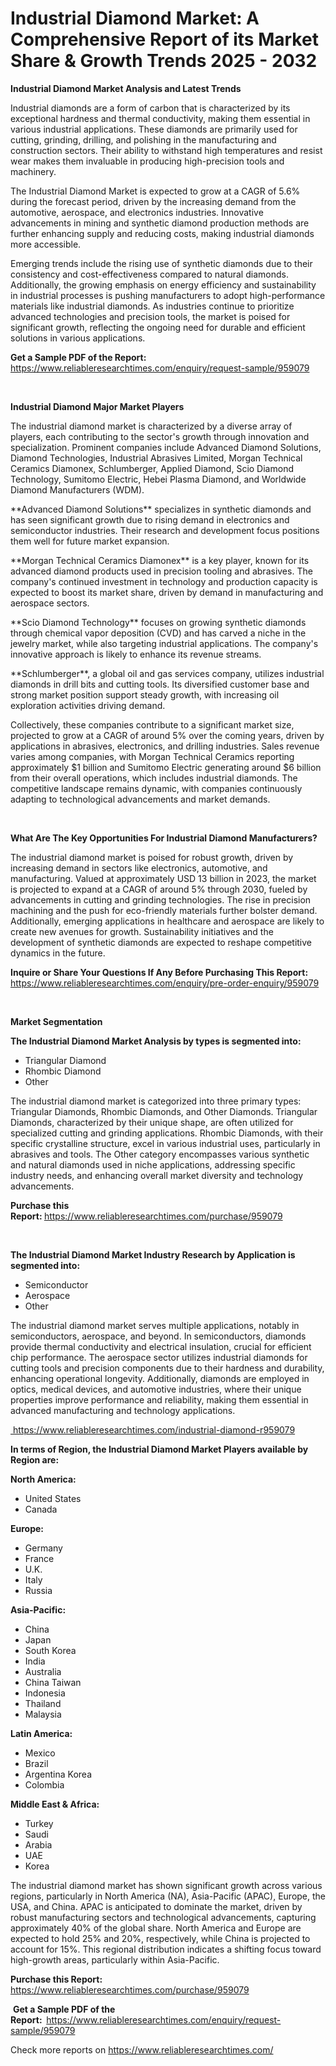 <p><h1>Industrial Diamond Market: A Comprehensive Report of its Market Share & Growth Trends 2025 - 2032</h1></p><p><strong>Industrial Diamond Market Analysis and Latest Trends</strong></p>
<p><p>Industrial diamonds are a form of carbon that is characterized by its exceptional hardness and thermal conductivity, making them essential in various industrial applications. These diamonds are primarily used for cutting, grinding, drilling, and polishing in the manufacturing and construction sectors. Their ability to withstand high temperatures and resist wear makes them invaluable in producing high-precision tools and machinery.</p><p>The Industrial Diamond Market is expected to grow at a CAGR of 5.6% during the forecast period, driven by the increasing demand from the automotive, aerospace, and electronics industries. Innovative advancements in mining and synthetic diamond production methods are further enhancing supply and reducing costs, making industrial diamonds more accessible. </p><p>Emerging trends include the rising use of synthetic diamonds due to their consistency and cost-effectiveness compared to natural diamonds. Additionally, the growing emphasis on energy efficiency and sustainability in industrial processes is pushing manufacturers to adopt high-performance materials like industrial diamonds. As industries continue to prioritize advanced technologies and precision tools, the market is poised for significant growth, reflecting the ongoing need for durable and efficient solutions in various applications.</p></p>
<p><strong>Get a Sample PDF of the Report:&nbsp;</strong> <a href="https://www.reliableresearchtimes.com/enquiry/request-sample/959079?utm_campaign=2095&utm_medium=2&utm_source=Github&utm_content=ia&utm_term=30012025&utm_id=industrial-diamond">https://www.reliableresearchtimes.com/enquiry/request-sample/959079</a></p>
<p>&nbsp;</p>
<p><strong>Industrial Diamond Major Market Players</strong></p>
<p><p>The industrial diamond market is characterized by a diverse array of players, each contributing to the sector's growth through innovation and specialization. Prominent companies include Advanced Diamond Solutions, Diamond Technologies, Industrial Abrasives Limited, Morgan Technical Ceramics Diamonex, Schlumberger, Applied Diamond, Scio Diamond Technology, Sumitomo Electric, Hebei Plasma Diamond, and Worldwide Diamond Manufacturers (WDM).</p><p>**Advanced Diamond Solutions** specializes in synthetic diamonds and has seen significant growth due to rising demand in electronics and semiconductor industries. Their research and development focus positions them well for future market expansion.</p><p>**Morgan Technical Ceramics Diamonex** is a key player, known for its advanced diamond products used in precision tooling and abrasives. The company's continued investment in technology and production capacity is expected to boost its market share, driven by demand in manufacturing and aerospace sectors.</p><p>**Scio Diamond Technology** focuses on growing synthetic diamonds through chemical vapor deposition (CVD) and has carved a niche in the jewelry market, while also targeting industrial applications. The company's innovative approach is likely to enhance its revenue streams.</p><p>**Schlumberger**, a global oil and gas services company, utilizes industrial diamonds in drill bits and cutting tools. Its diversified customer base and strong market position support steady growth, with increasing oil exploration activities driving demand.</p><p>Collectively, these companies contribute to a significant market size, projected to grow at a CAGR of around 5% over the coming years, driven by applications in abrasives, electronics, and drilling industries. Sales revenue varies among companies, with Morgan Technical Ceramics reporting approximately $1 billion and Sumitomo Electric generating around $6 billion from their overall operations, which includes industrial diamonds. The competitive landscape remains dynamic, with companies continuously adapting to technological advancements and market demands.</p></p>
<p>&nbsp;</p>
<p><strong>What Are The Key Opportunities For Industrial Diamond Manufacturers?</strong></p>
<p><p>The industrial diamond market is poised for robust growth, driven by increasing demand in sectors like electronics, automotive, and manufacturing. Valued at approximately USD 13 billion in 2023, the market is projected to expand at a CAGR of around 5% through 2030, fueled by advancements in cutting and grinding technologies. The rise in precision machining and the push for eco-friendly materials further bolster demand. Additionally, emerging applications in healthcare and aerospace are likely to create new avenues for growth. Sustainability initiatives and the development of synthetic diamonds are expected to reshape competitive dynamics in the future.</p></p>
<p><strong>Inquire or Share Your Questions If Any Before Purchasing This Report:</strong> <a href="https://www.reliableresearchtimes.com/enquiry/pre-order-enquiry/959079?utm_campaign=2095&utm_medium=2&utm_source=Github&utm_content=ia&utm_term=30012025&utm_id=industrial-diamond">https://www.reliableresearchtimes.com/enquiry/pre-order-enquiry/959079</a></p>
<p>&nbsp;</p>
<p><strong>Market Segmentation</strong></p>
<p><strong>The Industrial Diamond Market Analysis by types is segmented into:</strong></p>
<p><ul><li>Triangular Diamond</li><li>Rhombic Diamond</li><li>Other</li></ul></p>
<p><p>The industrial diamond market is categorized into three primary types: Triangular Diamonds, Rhombic Diamonds, and Other Diamonds. Triangular Diamonds, characterized by their unique shape, are often utilized for specialized cutting and grinding applications. Rhombic Diamonds, with their specific crystalline structure, excel in various industrial uses, particularly in abrasives and tools. The Other category encompasses various synthetic and natural diamonds used in niche applications, addressing specific industry needs, and enhancing overall market diversity and technology advancements.</p></p>
<p><strong>Purchase this Report:&nbsp;</strong><a href="https://www.reliableresearchtimes.com/purchase/959079?utm_campaign=2095&utm_medium=2&utm_source=Github&utm_content=ia&utm_term=30012025&utm_id=industrial-diamond">https://www.reliableresearchtimes.com/purchase/959079</a></p>
<p>&nbsp;</p>
<p><strong>The Industrial Diamond Market Industry Research by Application is segmented into:</strong></p>
<p><ul><li>Semiconductor</li><li>Aerospace</li><li>Other</li></ul></p>
<p><p>The industrial diamond market serves multiple applications, notably in semiconductors, aerospace, and beyond. In semiconductors, diamonds provide thermal conductivity and electrical insulation, crucial for efficient chip performance. The aerospace sector utilizes industrial diamonds for cutting tools and precision components due to their hardness and durability, enhancing operational longevity. Additionally, diamonds are employed in optics, medical devices, and automotive industries, where their unique properties improve performance and reliability, making them essential in advanced manufacturing and technology applications.</p></p>
<p><a href="https://www.reliableresearchtimes.com/industrial-diamond-r959079?utm_campaign=2095&utm_medium=2&utm_source=Github&utm_content=ia&utm_term=30012025&utm_id=industrial-diamond">&nbsp;https://www.reliableresearchtimes.com/industrial-diamond-r959079</a></p>
<p><strong>In terms of Region, the Industrial Diamond Market Players available by Region are:</strong></p>
<p>
    <p> <strong> North America: </strong>
        <ul>
            <li>United States</li>
            <li>Canada</li>
        </ul>
        </p> 
    <p> <strong> Europe: </strong>
        <ul>
            <li>Germany</li>
            <li>France</li>
            <li>U.K.</li>
            <li>Italy</li>
            <li>Russia</li>
        </ul>
        </p> 
    <p> <strong> Asia-Pacific: </strong>
        <ul>
            <li>China</li>
            <li>Japan</li>
            <li>South Korea</li>
            <li>India</li>
            <li>Australia</li>
            <li>China Taiwan</li>
            <li>Indonesia</li>
            <li>Thailand</li>
            <li>Malaysia</li>
        </ul>
        </p> 
    <p> <strong> Latin America: </strong>
        <ul>
            <li>Mexico</li>
            <li>Brazil</li>
            <li>Argentina Korea</li>
            <li>Colombia</li>
        </ul>
        </p> 
    <p> <strong> Middle East & Africa: </strong>
        <ul>
            <li>Turkey</li>
            <li>Saudi</li>
            <li>Arabia</li>
            <li>UAE</li>
            <li>Korea</li>
        </ul>
    </p>
    </p>
<p><p>The industrial diamond market has shown significant growth across various regions, particularly in North America (NA), Asia-Pacific (APAC), Europe, the USA, and China. APAC is anticipated to dominate the market, driven by robust manufacturing sectors and technological advancements, capturing approximately 40% of the global share. North America and Europe are expected to hold 25% and 20%, respectively, while China is projected to account for 15%. This regional distribution indicates a shifting focus toward high-growth areas, particularly within Asia-Pacific.</p></p>
<p><strong>Purchase this Report: </strong><a href="https://www.reliableresearchtimes.com/purchase/959079?utm_campaign=2095&utm_medium=2&utm_source=Github&utm_content=ia&utm_term=30012025&utm_id=industrial-diamond">https://www.reliableresearchtimes.com/purchase/959079</a></p>
<p>&nbsp;<strong>Get a Sample PDF of the Report:&nbsp;&nbsp;</strong><a href="https://www.reliableresearchtimes.com/enquiry/request-sample/959079?utm_campaign=2095&utm_medium=2&utm_source=Github&utm_content=ia&utm_term=30012025&utm_id=industrial-diamond">https://www.reliableresearchtimes.com/enquiry/request-sample/959079</a></p>
<p><strong></strong></p>
<p>Check more reports on <a href="https://www.reliableresearchtimes.com/?utm_campaign=2095&utm_medium=2&utm_source=Github&utm_content=ia&utm_term=30012025&utm_id=industrial-diamond">https://www.reliableresearchtimes.com/</a></p>